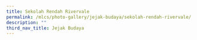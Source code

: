 ```yaml
---
title: Sekolah Rendah Rivervale
permalink: /mlcs/photo-gallery/jejak-budaya/sekolah-rendah-rivervale/
description: ""
third_nav_title: Jejak Budaya
---
```


